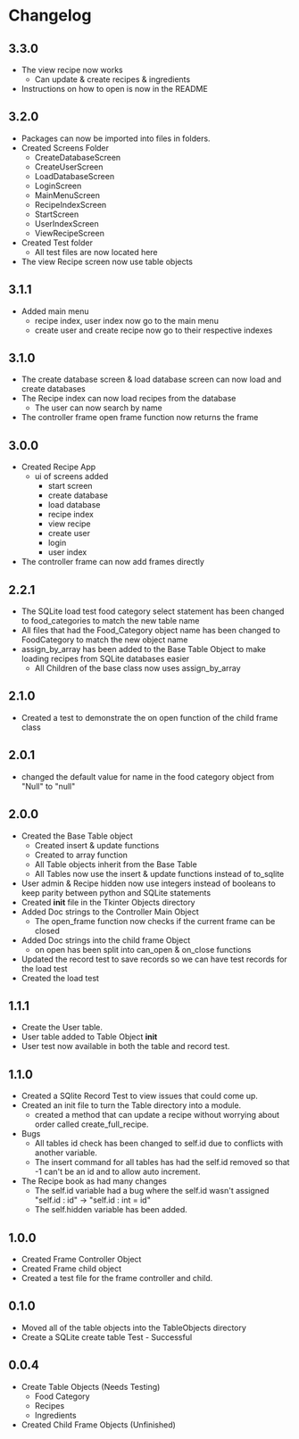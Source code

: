 # Changelog

## 3.3.0

* The view recipe now works
  * Can update & create recipes & ingredients
* Instructions on how to open is now in the README

## 3.2.0

* Packages can now be imported into files in folders.
* Created Screens Folder
  * CreateDatabaseScreen
  * CreateUserScreen
  * LoadDatabaseScreen
  * LoginScreen
  * MainMenuScreen
  * RecipeIndexScreen
  * StartScreen
  * UserIndexScreen
  * ViewRecipeScreen
* Created Test folder
  * All test files are now located here
* The view Recipe screen now use table objects

## 3.1.1

* Added main menu
  * recipe index, user index now go to the main menu
  * create user and create recipe now go to their respective indexes

## 3.1.0

* The create database screen & load database screen can now load and create databases
* The Recipe index can now load recipes from the database
  * The user can now search by name
* The controller frame open frame function now returns the frame

## 3.0.0

* Created Recipe App
  * ui of screens added
    * start screen
    * create database
    * load database
    * recipe index
    * view recipe
    * create user
    * login
    * user index
* The controller frame can now add frames directly

## 2.2.1

* The SQLite load test food category select statement has been changed to food_categories to match the new table name
* All files that had the Food_Category object name has been changed to FoodCategory to match the new object name
* assign_by_array has been added to the Base Table Object to make loading recipes from SQLite databases easier
  * All Children of the base class now uses assign_by_array

## 2.1.0

* Created a test to demonstrate the on open function of the child frame class

## 2.0.1

* changed the default value for name in the food category object from "Null" to "null"

## 2.0.0

* Created the Base Table object
  * Created insert & update functions
  * Created to array function
  * All Table objects inherit from the Base Table
  * All Tables now use the insert & update functions instead of to_sqlite
* User admin & Recipe hidden now use integers instead of booleans to keep parity between python and SQLite statements
* Created __init__ file in the Tkinter Objects directory
* Added Doc strings to the Controller Main Object
  * The open_frame function now checks if the current frame can be closed
* Added Doc strings into the child frame Object
  * on open has been split into can_open & on_close functions
* Updated the record test to save records so we can have test records for the load test
* Created the load test

## 1.1.1

* Create the User table.
* User table added to Table Object __init__
* User test now available in both the table and record test.

## 1.1.0

* Created a SQlite Record Test to view issues that could come up.
* Created an init file to turn the Table directory into a module.
  * created a method that can update a recipe without worrying about order called create_full_recipe.
* Bugs
  * All tables id check has been changed to self.id due to conflicts with another variable.
  * The insert command for all tables has had the self.id removed so that -1 can't be an id and to allow auto increment.
* The Recipe book as had many changes
  * The self.id variable had a bug where the self.id wasn't assigned "self.id : id" -> "self.id : int = id"
  * The self.hidden variable has been added.

## 1.0.0

* Created Frame Controller Object
* Created Frame child object
* Created a test file for the frame controller and child.

## 0.1.0

* Moved all of the table objects into the TableObjects directory
* Create a SQLite create table Test - Successful

## 0.0.4

* Create Table Objects (Needs Testing)
  * Food Category
  * Recipes
  * Ingredients
* Created Child Frame Objects (Unfinished)
